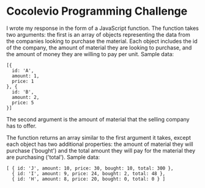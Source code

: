 # Cocolevio Programming Challenge

I wrote my response in the form of a JavaScript function. The function takes two arguments: the first is an array of objects representing the data from the companies looking to purchase the material. Each object includes the id of the company, the amount of material they are looking to purchase, and the amount of money they are willing to pay per unit. Sample data:
```
[{
  id: 'A',
  amount: 1,
  price: 1
}, {
  id: 'B',
  amount: 2,
  price: 5
}]
```
The second argument is the amount of material that the selling company has to offer.

The function returns an array similar to the first argument it takes, except each object has two additional properties: the amount of material they will purchase ('bought') and the total amount they will pay for the material they are purchasing ('total'). Sample data:
```
[ { id: 'J', amount: 10, price: 30, bought: 10, total: 300 },
  { id: 'I', amount: 9, price: 24, bought: 2, total: 48 },
  { id: 'H', amount: 8, price: 20, bought: 0, total: 0 } ]

```
